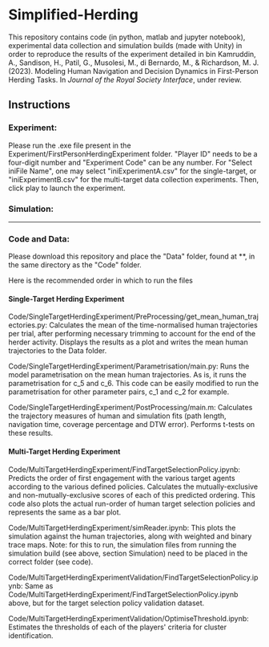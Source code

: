# Simplified-Herding
This repository contains code (in python, matlab and jupyter notebook), experimental data collection and simulation builds (made with Unity) in order to reproduce the results of the experiment detailed in bin Kamruddin, A., Sandison, H., Patil, G., Musolesi, M., di Bernardo, M., & Richardson, M. J. (2023). Modeling Human Navigation and Decision Dynamics in First-Person Herding Tasks. In *Journal of the Royal Society Interface*, under review.

## Instructions


### Experiment: 
Please run the .exe file present in the Experiment/FirstPersonHerdingExperiment folder. "Player ID" needs to be a four-digit number and "Experiment Code" can be any number. For "Select iniFile Name", one may select "iniExperimentA.csv" for the single-target, or "iniExperimentB.csv" for the multi-target data collection experiments. Then, click play to launch the experiment.

### Simulation: 
***

### Code and Data: 

Please download this repository and place the "Data" folder, found at **, in the same directory as the "Code" folder. 

Here is the recommended order in which to run the files

#### Single-Target Herding Experiment

Code/SingleTargetHerdingExperiment/PreProcessing/get_mean_human_trajectories.py:
Calculates the mean of the time-normalised human trajectories per trial, after performing necessary trimming to account for the end of the herder activity. Displays the results as a plot and writes the mean human trajectories to the Data folder.

Code/SingleTargetHerdingExperiment/Parametrisation/main.py:
Runs the model parametrisation on the mean human trajectories. As is, it runs the parametrisation for c_5 and c_6. This code can be easily modified to run the parametrisation for other parameter pairs, c_1 and c_2 for example. 

Code/SingleTargetHerdingExperiment/PostProcessing/main.m:
Calculates the trajectory measures of human and simulation fits (path length, navigation time, coverage percentage and DTW error). Performs t-tests on these results.

#### Multi-Target Herding Experiment

Code/MultiTargetHerdingExperiment/FindTargetSelectionPolicy.ipynb:
Predicts the order of first engagement with the various target agents according to the various defined policies. Calculates the mutually-exclusive and non-mutually-exclusive scores of each of this predicted ordering. This code also plots the actual run-order of human target selection policies and represents the same as a bar plot.

Code/MultiTargetHerdingExperiment/simReader.ipynb:
This plots the simulation against the human trajectories, along with weighted and binary trace maps.
Note: for this to run, the simulation files from running the simulation build (see above, section Simulation) need to be placed in the correct folder (see code). 

Code/MultiTargetHerdingExperimentValidation/FindTargetSelectionPolicy.ipynb:
Same as Code/MultiTargetHerdingExperiment/FindTargetSelectionPolicy.ipynb above, but for the target selection policy validation dataset.

Code/MultiTargetHerdingExperimentValidation/OptimiseThreshold.ipynb:
Estimates the thresholds of each of the players' criteria for cluster identification.



